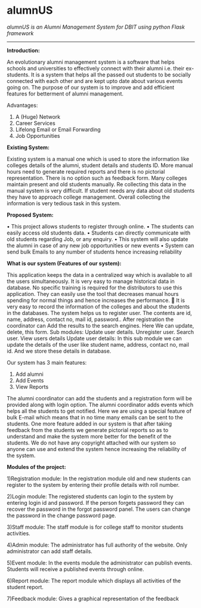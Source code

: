 # alumnUS
*alumnUS is an Alumni Management System for DBIT using python Flask framework*
____

**Introduction:**

An evolutionary alumni management system is a software that helps schools and universities to effectively connect with their alumni i.e. their ex-students. It is a system that helps all the passed out students to be socially connected with each other and are kept upto date about various events going on.
The purpose of our system is to improve and add efficient features for betterment of alumni management.

Advantages:
1.	A (Huge) Network
2.	Career Services
3.	Lifelong Email or Email Forwarding
4.	Job Opportunities


**Existing System:**

Existing system is a manual one which is used to store the information like colleges details of the alumni, student details and students ID.
More manual hours need to generate required reports and there is no pictorial representation.
There is no option such as feedback form.
Many colleges maintain present and old students manually. Re collecting this data in the manual system is very difficult. If student needs any data about old students they have to approach college management. Overall collecting the information is very tedious task in this system.


**Proposed System:**

•	This project allows students to register through online.
•	The students can easily access old students data.
•	Students can directly communicate with old students regarding Job, or any enquiry.
•	This system will also update the alumni in case of any new job opportunities or new events
•	System can send bulk Emails to any number of students hence increasing reliability


**What is our system (Features of our system):**

This application keeps the data in a centralized way which is available to all the users simultaneously. 
It is very easy to manage historical data in database. No specific training is required for the distributors to use this application. 
They can easily use the tool that decreases manual hours spending for normal things and hence increases the performance.  It is very easy to record the information of the colleges and about the students in the databases.
The system helps us to register user. The contents are id, name, address, contact no, mail id, password.. After registration the coordinator can Add the results to the search engines. Here We can update, delete, this form. Sub modules: Update user details. Unregister user. Search user. View users details Update user details: In this sub module we can update the details of the user like student name, address, contact no, mail id. And we store these details in database. 

Our system has 3 main features:

1.	Add alumni
2.	Add  Events
3.	View Reports


The alumni coordinator can add the students and a registration form will be provided along with login option.
The alumni coordinator adds events which helps all the students to get notified.
Here we are using a special feature of bulk E-mail which means that in no time many emails can be sent to the students.
One more feature added in our system is that after taking feedback from the students we generate pictorial reports so as to understand and make the system more better for the benefit of the students.
We do not have any copyright attached with our system so anyone can use and extend the system hence increasing the reliability of the system.


**Modules of the project:**

1)Registration module: In the registration module old and new students can register to the system by entering their profile details with roll number.

2)Login module: The registered students can login to the system by entering login id and password. If the person forgets password they can recover the password in the forgot password panel. The users can change the password in the change password page.


3)Staff module:
The staff module is for college staff to monitor students activities.


4)Admin module: 
The administrator has full authority of the website. Only administrator can add staff details.


5)Event module:
In the events module the administrator can publish events. Students will receive a published events through online.


6)Report module:
The report module which displays all activities of the student report.


7)Feedback module: 
Gives a graphical representation of the feedback






